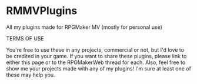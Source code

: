 # RMMVPlugins
All my plugins made for RPGMaker MV (mostly for personal use)

TERMS OF USE

You're free to use these in any projects, commercial or not, but I'd love to be credited in your game. If you want to share these plugins, please link to either this page or to the RPGMakerWeb thread for each.
Also, feel free to show me your projects made with any of my plugins! I'm sure at least one of these may help you.
